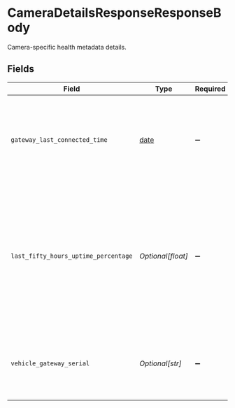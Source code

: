 # CameraDetailsResponseResponseBody

Camera-specific health metadata details.


## Fields

| Field                                                                                                                                           | Type                                                                                                                                            | Required                                                                                                                                        | Description                                                                                                                                     | Example                                                                                                                                         |
| ----------------------------------------------------------------------------------------------------------------------------------------------- | ----------------------------------------------------------------------------------------------------------------------------------------------- | ----------------------------------------------------------------------------------------------------------------------------------------------- | ----------------------------------------------------------------------------------------------------------------------------------------------- | ----------------------------------------------------------------------------------------------------------------------------------------------- |
| `gateway_last_connected_time`                                                                                                                   | [date](https://docs.python.org/3/library/datetime.html#date-objects)                                                                            | :heavy_minus_sign:                                                                                                                              | The timestamp when the gateway was last connected to the vehicle, in RFC 3339 format.                                                           | 2019-06-13T19:08:25Z                                                                                                                            |
| `last_fifty_hours_uptime_percentage`                                                                                                            | *Optional[float]*                                                                                                                               | :heavy_minus_sign:                                                                                                                              | The percentage of successful recording time during the time when the vehicle is on an active trip over the past 50 hours, in percentage points. | 95.5                                                                                                                                            |
| `vehicle_gateway_serial`                                                                                                                        | *Optional[str]*                                                                                                                                 | :heavy_minus_sign:                                                                                                                              | The serial number of the vehicle gateway that the camera is connected to.                                                                       | VG-1234-5678                                                                                                                                    |